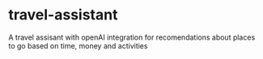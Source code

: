 # travel-assistant
A travel assisant with openAI integration for recomendations about places to go based on time, money and activities
